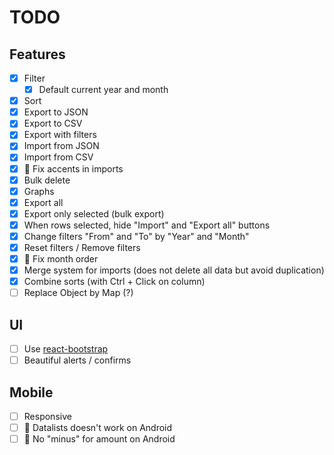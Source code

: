 # TODO

## Features
- [x] Filter
  - [x] Default current year and month
- [x] Sort
- [x] Export to JSON
- [x] Export to CSV
- [x] Export with filters
- [x] Import from JSON
- [x] Import from CSV
- [x] 🐛 Fix accents in imports
- [x] Bulk delete
- [x] Graphs
- [x] Export all
- [x] Export only selected (bulk export)
- [x] When rows selected, hide "Import" and "Export all" buttons
- [x] Change filters "From" and "To" by "Year" and "Month"
- [x] Reset filters / Remove filters
- [x] 🐛 Fix month order
- [x] Merge system for imports (does not delete all data but avoid duplication)
- [x] Combine sorts (with Ctrl + Click on column)
- [ ] Replace Object by Map (?)

## UI
- [ ] Use [react-bootstrap](https://react-bootstrap.github.io/)
- [ ] Beautiful alerts / confirms

## Mobile
- [ ] Responsive
- [ ] 🐛 Datalists doesn't work on Android
- [ ] 🐛 No "minus" for amount on Android
